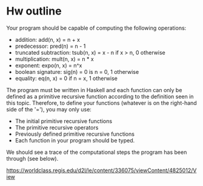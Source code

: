 # Hw outline

Your program should be capable of computing the following operations:

  * addition: add(n, x) = n + x
  * predecessor: pred(n) = n - 1
  * truncated subtraction: tsub(n, x) = x - n if x > n, 0 otherwise
  * multiplication: mult(n, x) = n * x
  * exponent: expo(n, x) = n^x
  * boolean signature: sig(n) = 0 is n = 0, 1 otherwise
* equality: eq(n, x) = 0 if n = x, 1 otherwise

The program must be written in Haskell and each function can only be defined as a primitive recursive function according to the definition seen in this topic. Therefore, to define your functions (whatever is on the right-hand side of the '='), you may only use:

  * The initial primitive recursive functions
  * The primitive recursive operators
  * Previously defined primitive recursive functions
  * Each function in your program should be typed.

We should see a trace of the computational steps the program has been through (see below).

https://worldclass.regis.edu/d2l/le/content/336075/viewContent/4825012/View
